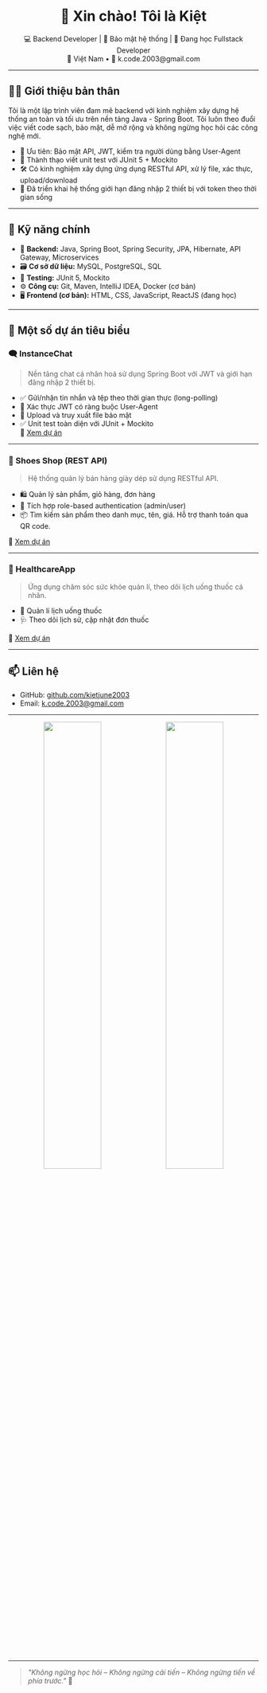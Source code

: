 <h1 align="center">👋 Xin chào! Tôi là Kiệt</h1>

<p align="center">
  💻 Backend Developer | 🔐 Bảo mật hệ thống | 🌱 Đang học Fullstack Developer <br>
  📍 Việt Nam • 📧 k.code.2003@gmail.com
</p>

---

## 👨‍💻 Giới thiệu bản thân

Tôi là một lập trình viên đam mê backend với kinh nghiệm xây dựng hệ thống an toàn và tối ưu trên nền tảng Java - Spring Boot. Tôi luôn theo đuổi việc viết code sạch, bảo mật, dễ mở rộng và không ngừng học hỏi các công nghệ mới.

- 🔐 Ưu tiên: Bảo mật API, JWT, kiểm tra người dùng bằng User-Agent
- 🧪 Thành thạo viết unit test với JUnit 5 + Mockito
- 🛠️ Có kinh nghiệm xây dựng ứng dụng RESTful API, xử lý file, xác thực, upload/download
- 🌟 Đã triển khai hệ thống giới hạn đăng nhập 2 thiết bị với token theo thời gian sống

---

## 🚀 Kỹ năng chính

- 🔧 **Backend:** Java, Spring Boot, Spring Security, JPA, Hibernate, API Gateway, Microservices
- 🗃️ **Cơ sở dữ liệu:** MySQL, PostgreSQL, SQL
- 🧪 **Testing:** JUnit 5, Mockito
- ⚙️ **Công cụ:** Git, Maven, IntelliJ IDEA, Docker (cơ bản)
- 🖥️ **Frontend (cơ bản):** HTML, CSS, JavaScript, ReactJS (đang học)

---

## 💼 Một số dự án tiêu biểu

### 🗨️ InstanceChat
> Nền tảng chat cá nhân hoá sử dụng Spring Boot với JWT và giới hạn đăng nhập 2 thiết bị.

- ✅ Gửi/nhận tin nhắn và tệp theo thời gian thực (long-polling)
- 🔐 Xác thực JWT có ràng buộc User-Agent
- 📁 Upload và truy xuất file bảo mật
- ✅ Unit test toàn diện với JUnit + Mockito  
🔗 [Xem dự án](https://github.com/kietjune2003/VCC_Java_Instance_Chat)

---

### 👟 Shoes Shop (REST API)
> Hệ thống quản lý bán hàng giày dép sử dụng RESTful API.

- 🛍️ Quản lý sản phẩm, giỏ hàng, đơn hàng
- 🔐 Tích hợp role-based authentication (admin/user)
- 📦 Tìm kiếm sản phẩm theo danh mục, tên, giá. Hỗ trợ thanh toán qua QR code.

🔗 [Xem dự án](https://github.com/kietjune2003/Shoes-Shop.git)

---

### 🏥 HealthcareApp
> Ứng dụng chăm sóc sức khỏe quản lí, theo dõi lịch uống thuốc cá nhân.

- 📅 Quản lí lịch uống thuốc 
- 🩺 Theo dõi lịch sử, cập nhật đơn thuốc

🔗 [Xem dự án](https://github.com/kietjune2003/Medication-Reminder)

---

## 📫 Liên hệ

- GitHub: [github.com/kietjune2003](https://github.com/kietjune2003)
- Email: [k.code.2003@gmail.com](mailto:k.code.2003@gmail.com)

---

<p align="center">
  <img src="https://github-readme-stats.vercel.app/api?username=kietjune2003&show_icons=true&theme=tokyonight" width="48%"/>
  <img src="https://github-readme-stats.vercel.app/api/top-langs/?username=kietjune2003&layout=compact&theme=tokyonight" width="48%"/>
</p>

---

> _"Không ngừng học hỏi – Không ngừng cải tiến – Không ngừng tiến về phía trước."_ 🚀
